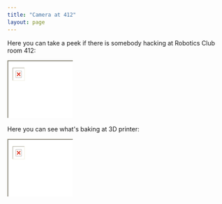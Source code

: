 ```yaml
---
title: "Camera at 412"
layout: page
---
```


Here you can take a peek if there is somebody hacking at Robotics Club room 412:

<img src="/assets/img/error.png"/>

Here you can see what's baking at 3D printer:

<img src="/assets/img/error.png"/>
